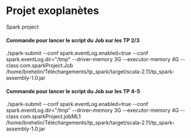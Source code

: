 # Projet exoplanètes
Spark project 

#### Commande pour lancer le script du Job sur les TP 2/3

./spark-submit --conf spark.eventLog.enabled=true --conf spark.eventLog.dir="/tmp" --driver-memory 3G --executor-memory 4G --class com.sparkProject.Job /home/brehelin/Téléchargements/tp_spark/target/scala-2.11/tp_spark-assembly-1.0.jar


#### Commande pour lancer le script du Job sur les TP 4-5 

./spark-submit --conf spark.eventLog.enabled=true --conf spark.eventLog.dir="/tmp" --driver-memory 3G --executor-memory 4G --class com.sparkProject.jobML1 /home/brehelin/Téléchargements/tp_spark/target/scala-2.11/tp_spark-assembly-1.0.jar

